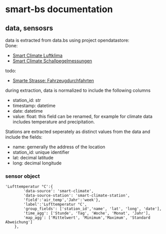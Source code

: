 # smart-bs documentation

## data, sensosrs
data is extracted from data.bs using project opendatastore:   
Done:
- [Smart Climate Luftklima](https://data.bs.ch/explore/dataset/100009/) 
- [Smart Climate Schallpegelmessungen](https://data.bs.ch/explore/dataset/100087)   

todo:
- [Smarte Strasse: Fahrzeugdurchfahrten](https://data.bs.ch/explore/dataset/100172)

during extraction, data is normalized to include the following columns
- station_id: str
- timestamp: datetime
- date: datetime
- value: float: this field can be renamed, for example for climate data includes temperature and precipitation.

Stations are extracted seperately as distinct values from the data and include the fields:
- name: gernerally the address of the location 
- station_id: unique identifier
- lat: decimal latitude
- long: decimal longitude

### sensor object
```
'Lufttemperatur °C':{
        'data-source': 'smart-climate',
        'data-source-station': 'smart-climate-station',
        'field':'air_temp','Jahr':'week'},
        'label':'Lufttemperatur °C',
        'group_fields': ['station_id','name', 'lat', 'long', 'date'],
        'time_agg': ['Stunde', 'Tag', 'Woche', 'Monat', 'Jahr'],
        'map_agg': ['Mittelwert', 'Minimum','Maximum', 'Standard Abweichung']
    },
```